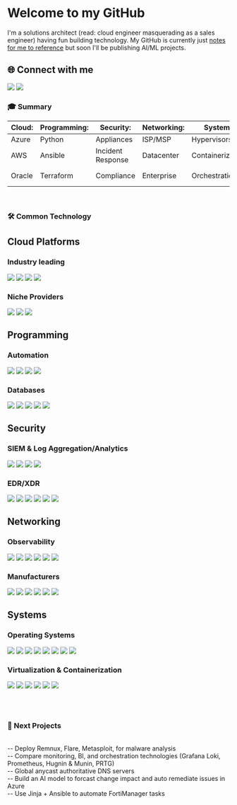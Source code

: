 # Welcome to my GitHub

I'm a solutions architect (read: cloud engineer masquerading as a sales engineer) having fun building technology. My GitHub is currently just [notes for me to reference](https://github.com/engineeringpenguins/reference/tree/main/Processes) but soon I'll be publishing AI/ML projects.

## 🌐 Connect with me

<a href="https://www.linkedin.com/in/tavish-roberts-mitchell-427b82122/"><img src="https://img.shields.io/badge/-LinkedIn-0072b1?&style=for-the-badge&logo=linkedin&logoColor=white" /></a>  <a href="mailto:tavish@cloud-security.engineer"><img src="https://img.shields.io/badge/-Email-d14836?style=for-the-badge&logo=gmail&logoColor=white" /></a>

### 🎓 Summary

| **Cloud:** | **Programming:** | **Security:** | **Networking:** | **Systems** | **AI/ML:** |
| --- | --- | --- | --- | --- | --- |
| Azure | Python | Appliances | ISP/MSP | Hypervisors | Machine Learning |
| AWS | Ansible | Incident Response | Datacenter | Containerization | Data Analytics |
| Oracle | Terraform | Compliance | Enterprise | Orchestration | Statistical/Symbolic AI |

<br>

### 🛠 Common Technology

## Cloud Platforms

### Industry leading

<div>
    <img src="https://img.shields.io/badge/-Azure-0089D6?&style=for-the-badge&logo=Microsoft%20Azure&logoColor=white" />
    <img src="https://img.shields.io/badge/-AWS-232F3E?&style=for-the-badge&logo=Amazon%20AWS&logoColor=white" />
    <img src="https://img.shields.io/badge/-Google-4285F4?&style=for-the-badge&logo=Google%20Cloud&logoColor=white" />
    <img src="https://img.shields.io/badge/-Oracle-F80000?&style=for-the-badge&logo=Oracle&logoColor=white" />
</div>

### Niche Providers

<div>
    <img src="https://img.shields.io/badge/-Linode-00A95C?&style=for-the-badge&logo=Linode&logoColor=white" />
    <img src="https://img.shields.io/badge/-Vultr-007BFC?&style=for-the-badge&logo=Vultr&logoColor=white" />
    <img src="https://img.shields.io/badge/-Digital%20Ocean-0080FF?&style=for-the-badge&logo=Digital%20Ocean&logoColor=white" />
</div>

## Programming

### Automation

<div>  
    <img src="https://img.shields.io/badge/-Visual%20Studio-5C2D91?&style=for-the-badge&logo=Visual%20Studio&logoColor=white" />
    <img src="https://img.shields.io/badge/-Visual%20Studio%20Code-007ACC?&style=for-the-badge&logo=Visual%20Studio%20Code&logoColor=white" />
    <img src="https://img.shields.io/badge/-Postman-FF6C37?&style=for-the-badge&logo=Postman&logoColor=white" />
    <img src="https://img.shields.io/badge/-Power%20Automate-7DC855?&style=for-the-badge&logo=Power%20Automate&logoColor=white" />   
</div>

### Databases

<div>
    <img src="https://img.shields.io/badge/-Microsoft%20SQL-CC2927?style=for-the-badge&logo=Microsoft%20SQL%20Server&logoColor=white" />
    <img src="https://img.shields.io/badge/-PostgreSQL-336791?&style=for-the-badge&logo=PostgreSQL&logoColor=white" />
    <img src="https://img.shields.io/badge/-MongoDB-47A248?&style=for-the-badge&logo=MongoDB&logoColor=white" />
    <img src="https://img.shields.io/badge/-Azure%20Data%20Lake-0089D6?&style=for-the-badge&logo=Microsoft%20Azure&logoColor=white" />   
    <img src="https://img.shields.io/badge/-MariaDB-003545?style=for-the-badge&logo=MariaDB&logoColor=white" />  
</div>

## Security

### SIEM & Log Aggregation/Analytics

<div>
    <img src="https://img.shields.io/badge/-Sentinel-0078D4?&style=for-the-badge&logo=Microsoft%20Azure&logoColor=white" />
    <img src="https://img.shields.io/badge/-Splunk-000000?&style=for-the-badge&logo=Splunk&logoColor=white" />
    <img src="https://img.shields.io/badge/-Az%20Log%20Analytics-0078D4?&style=for-the-badge&logo=Microsoft%20Azure&logoColor=white" />
    <img src="https://img.shields.io/badge/-FortiLog-003366?&style=for-the-badge&logo=Fortinet&logoColor=white" />
</div>

### EDR/XDR

<div>
    <img src="https://img.shields.io/badge/-Microsoft_XDR-00A4EF?&style=for-the-badge&logo=Microsoft&logoColor=white" />
    <img src="https://img.shields.io/badge/-CrowdStrike-FF8200?&style=for-the-badge&logo=CrowdStrike&logoColor=white" />
    <img src="https://img.shields.io/badge/-Carbon%20Black-000000?&style=for-the-badge&logo=Carbon%20Black&logoColor=white" />
    <img src="https://img.shields.io/badge/-FortiXDR-003366?&style=for-the-badge&logo=Fortinet&logoColor=white" />
    <img src="https://img.shields.io/badge/-Cylance-005A2B?&style=for-the-badge&logo=Cylance&logoColor=white" />
    <img src="https://img.shields.io/badge/-Tenable.io-1489F7?&style=for-the-badge" />    
</div>

## Networking

### Observability

<div>
    <img src="https://img.shields.io/badge/-Suricata-EF3B2D?&style=for-the-badge&logo=Suricata&logoColor=white" />
    <img src="https://img.shields.io/badge/-Nagios-CC0000?&style=for-the-badge&logo=Nagios&logoColor=white" />
    <img src="https://img.shields.io/badge/-PRTG-1F921F?&style=for-the-badge&logo=PRTG&logoColor=white" />
    <img src="https://img.shields.io/badge/-Prometheus-E6522C?&style=for-the-badge&logo=Prometheus&logoColor=white" />
    <img src="https://img.shields.io/badge/-Grafana%20Loki-FF6B00?&style=for-the-badge&logo=Grafana&logoColor=white" />
    <img src="https://img.shields.io/badge/-Solarwinds-9ACD32?&style=for-the-badge&logo=Solarwinds&logoColor=white" />
</div>

### Manufacturers

<div>
    <img src="https://img.shields.io/badge/-Cisco-1BA0D7?&style=for-the-badge&logo=Cisco&logoColor=white" />
    <img src="https://img.shields.io/badge/-Juniper-006DB6?&style=for-the-badge&logo=Juniper%20Networks&logoColor=white" />
    <img src="https://img.shields.io/badge/-Checkpoint-000000?&style=for-the-badge&logo=Checkpoint&logoColor=white" />
    <img src="https://img.shields.io/badge/-Fortinet-EE3124?&style=for-the-badge&logo=Fortinet&logoColor=white" />
    <img src="https://img.shields.io/badge/-Palo%20Alto-005B94?&style=for-the-badge&logo=Palo%20Alto%20Networks&logoColor=white" />
    <img src="https://img.shields.io/badge/-PFsense-333333?&style=for-the-badge" />

## Systems

### Operating Systems

<div>
    <img src="https://img.shields.io/badge/-ReH%20Enterprise-EE0000?&style=for-the-badge&logo=Red%20Hat&logoColor=white" />
    <img src="https://img.shields.io/badge/-Debian-A81D33?&style=for-the-badge&logo=Debian&logoColor=white" />
    <img src="https://img.shields.io/badge/-Ubuntu-E95420?&style=for-the-badge&logo=Ubuntu&logoColor=white" />
    <img src="https://img.shields.io/badge/-Kali-557C94?&style=for-the-badge&logo=Kali%20Linux&logoColor=white" />
    <img src="https://img.shields.io/badge/-Windows-0078D6?&style=for-the-badge&logo=Microsoft&logo&logoColor=white" />
    <img src="https://img.shields.io/badge/-Arch-1793D1?&style=for-the-badge&logo=Arch%20Linux&logoColor=white" />
    <img src="https://img.shields.io/badge/-Gentoo-54487A?&style=for-the-badge&logo=Gentoo%20Linux&logoColor=white" />
    <img src="https://img.shields.io/badge/-FreeBSD-AB2B28?&style=for-the-badge&logo=FreeBSD&logoColor=white" />
</div>

### Virtualization & Containerization

<div>
    <img src="https://img.shields.io/badge/-ESXi-607078?style=for-the-badge&logo=VMware&logoColor=white" />
    <img src="https://img.shields.io/badge/-KVM-FCC624?style=for-the-badge&logo=Linux&logoColor=black" />
    <img src="https://img.shields.io/badge/-Hyper--V-00ADEF?style=for-the-badge&logo=Microsoft&logoColor=white" />
    <img src="https://img.shields.io/badge/-ReH%20Hypervisor-EE0000?style=for-the-badge&logo=Red%20Hat&logoColor=white" />
    <img src="https://img.shields.io/badge/-Docker-2496ED?style=for-the-badge&logo=Docker&logoColor=white" />
    <img src="https://img.shields.io/badge/-Kubernetes-326CE5?style=for-the-badge&logo=Kubernetes&logoColor=white" />
</div>

<br><br>

### 📘 Next Projects

<br>
-- Deploy Remnux, Flare, Metasploit, for malware analysis  
<br>
-- Compare monitoring, BI, and orchestration technologies (Grafana Loki, Prometheus, Hugnin & Munin, PRTG)  
<br>
-- Global anycast authoritative DNS servers  
<br>
-- Build an AI model to forcast change impact and auto remediate issues in Azure
<br>
-- Use Jinja + Ansible to automate FortiManager tasks
